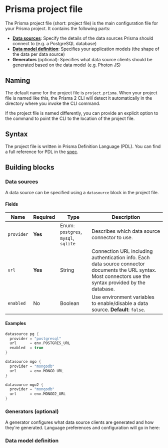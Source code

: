 # Prisma project file

The Prisma project file (short: project file) is the main configuration file for your Prisma project. It contains the following parts:

- [**Data sources**](./data-sources.md): Specify the details of the data sources Prisma should connect to (e.g. a PostgreSQL database)
- [**Data model definition**](#./data-modeling.md): Specifies your application models (the shape of the data per data source)
- **Generators** (optional): Specifies what data source clients should be generated based on the data model (e.g. Photon JS)

## Naming

The default name for the project file is `project.prisma`. When your project file is named like this, the Prisma 2 CLI will detect it automatically in the directory where you invoke the CLI command.

If the project file is named differently, you can provide an explicit option to the command to point the CLI to the location of the project file.

## Syntax

The project file is written in Prisma Definition Language (PDL). You can find a full reference for PDL in the [spec](https://github.com/prisma/rfcs/blob/0002-datamodel-2/text/0002-datamodel.md).

## Building blocks

### Data sources

A data source can be specified using a `datasource` block in the project file.

#### Fields

| Name | Required | Type | Description |
| --- | --- | --- | --- |
| `provider` | **Yes** | Enum: `postgres`, `mysql`, `sqlite` | Describes which data source connector to use. |
| `url` | **Yes** | String | Connection URL including authentication info. Each data source connector documents the URL syntax. Most connectors use the syntax provided by the database. |
| `enabled` | No | Boolean | Use environment variables to enable/disable a data source. **Default**: `false`. |

#### Examples

```groovy
datasource pg {
  provider = "postgresql"
  url      = env.POSTGRES_URL
  enabled  = true
}

datasource mgo {
  provider = "mongodb"
  url      = env.MONGO_URL
}

datasource mgo2 {
  provider = "mongodb"
  url      = env.MONGO2_URL
}
```

### Generators (optional)

A generator configures what data source clients are generated and how they're generated. Language preferences and configuration will go in here:



### Data model definition
